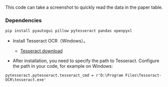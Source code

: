 This code can take a screenshot to quickly read the data in the paper table.

### Dependencies

```
pip install pyautogui pillow pytesseract pandas openpyxl
```

- Install  Tesseract OCR（Windows）。
  - [Tesseract download](https://github.com/UB-Mannheim/tesseract/wiki)

- After installation, you need to specify the path to Tesseract. Configure the path in your code, for example on Windows:

```
pytesseract.pytesseract.tesseract_cmd = r'D:\Program Files\Tesseract-OCR\tesseract.exe'
```

